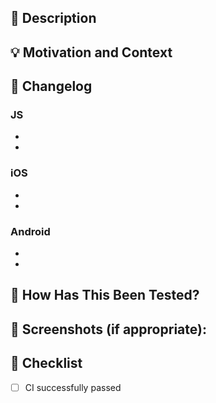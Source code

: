 ## 📜 Description

<!-- Describe your changes in detail -->

## 💡 Motivation and Context

<!-- Why is this change required? What problem does it solve? -->
<!-- If it fixes an open issue, please link to the issue here. -->

## 📢 Changelog

<!-- High level overview of important changes -->
<!-- For example: fixed status bar manipulation; added new types declarations; -->
<!-- If your changes don't affect one of platform/language below - then remove this platform/language -->

### JS

-
-

### iOS

-
-

### Android

-
-

## 🤔 How Has This Been Tested?

<!-- Please describe in detail how you tested your changes. -->
<!-- Include details of your testing environment, and the tests you ran to -->
<!-- see how your change affects other areas of the code, etc. -->

## 📸 Screenshots (if appropriate):

<!-- Add screenshots/video if needed -->
<!-- That would be highly appreciated if you can add how it looked before and after your changes -->

## 📝 Checklist

- [ ] CI successfully passed
